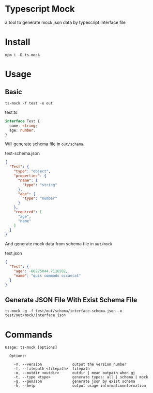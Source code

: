 # Typescript Mock
a tool to generate mock json data by typescript interface file

# Install
```
npm i -D ts-mock
```

# Usage
## Basic
```
ts-mock -f test -o out
```

test.ts
``` ts
interface Test {
  name: string;
  age: number;
}
```

Will generate schema file in `out/schema`

test-schema.json
``` json
{
  "Test": {
    "type": "object",
    "properties": {
      "name": {
        "type": "string"
      },
      "age": {
        "type": "number"
      }
    },
    "required": [
      "age",
      "name"
    ]
  }
}
```

And generate mock data from schema file in `out/mock`

test.json
``` json
{
  "Test": {
    "age": -66275044.7116502,
    "name": "quis commodo occaecat"
  }
}
```

## Generate JSON File With Exist Schema File
```
ts-mock -g -f test/out/schema/interface-schema.json -o test/out/mock/interface.json
```

# Commands
```
Usage: ts-mock [options]

  Options:

    -V, --version              output the version number
    -f, --filepath <filepath>  filepath
    -o, --outdir <outdir>      outdir | mean outpath when gj
    -t, --type <type>          generate types: all | schema | mock
    -g, --genJson              generate json by exist schema
    -h, --help                 output usage informationnformation
```